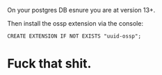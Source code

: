 On your postgres DB esnure you are at version 13+.

Then install the ossp extension via the console:
```
CREATE EXTENSION IF NOT EXISTS "uuid-ossp";
```

# Fuck that shit.